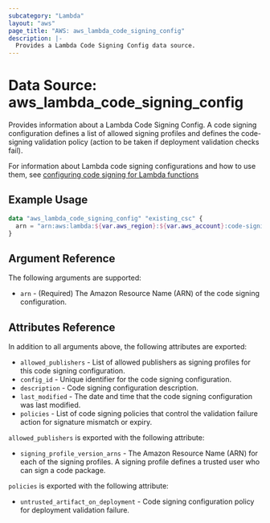 ```yaml
---
subcategory: "Lambda"
layout: "aws"
page_title: "AWS: aws_lambda_code_signing_config"
description: |-
  Provides a Lambda Code Signing Config data source.
---
```


# Data Source: aws_lambda_code_signing_config

Provides information about a Lambda Code Signing Config. A code signing configuration defines a list of allowed signing profiles and defines the code-signing validation policy (action to be taken if deployment validation checks fail).

For information about Lambda code signing configurations and how to use them, see [configuring code signing for Lambda functions][1]

## Example Usage

```terraform
data "aws_lambda_code_signing_config" "existing_csc" {
  arn = "arn:aws:lambda:${var.aws_region}:${var.aws_account}:code-signing-config:csc-0f6c334abcdea4d8b"
}
```

## Argument Reference

The following arguments are supported:

* `arn` - (Required) The Amazon Resource Name (ARN) of the code signing configuration.

## Attributes Reference

In addition to all arguments above, the following attributes are exported:

* `allowed_publishers` - List of allowed publishers as signing profiles for this code signing configuration.
* `config_id` - Unique identifier for the code signing configuration.
* `description` - Code signing configuration description.
* `last_modified` - The date and time that the code signing configuration was last modified.
* `policies` - List of code signing policies that control the validation failure action for signature mismatch or expiry.

`allowed_publishers` is exported with the following attribute:

* `signing_profile_version_arns` - The Amazon Resource Name (ARN) for each of the signing profiles. A signing profile defines a trusted user who can sign a code package.

`policies` is exported with the following attribute:

* `untrusted_artifact_on_deployment` - Code signing configuration policy for deployment validation failure.

[1]: https://docs.aws.amazon.com/lambda/latest/dg/configuration-codesigning.html

